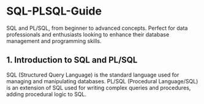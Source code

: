 # SQL-PLSQL-Guide
 SQL and PL/SQL, from beginner to advanced concepts. Perfect for data professionals and enthusiasts looking to enhance their database management and programming skills.
## 1. Introduction to SQL and PL/SQL
SQL (Structured Query Language) is the standard language used for managing and manipulating databases. 
PL/SQL (Procedural Language/SQL) is an extension of SQL used for writing complex queries and procedures, adding procedural logic to SQL.
